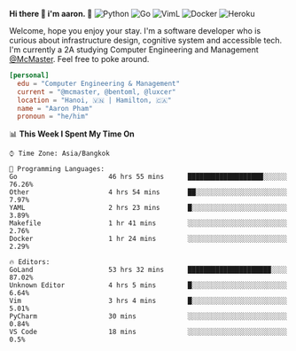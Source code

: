 <b>Hi there 👋 i'm aaron. 🐍</b>&nbsp;<img alt="Python" src="https://img.shields.io/badge/-Python-blue?style=flat-square&logo=python&logoColor=white">&nbsp;<img alt="Go" src="https://img.shields.io/badge/-Golang-46a2f1?style=flat-square&logo=go&logoColor=white">&nbsp;<img alt="VimL" src="https://img.shields.io/badge/-VimL-66d124?style=flat-square&logo=vim&logoColor=white">&nbsp;<img alt="Docker" src="https://img.shields.io/badge/-Docker-46a2f1?style=flat-square&logo=docker&logoColor=white">&nbsp;<img alt="Heroku" src="https://img.shields.io/badge/-Heroku-430098?style=flat-square&logo=heroku&logoColor=white">


Welcome, hope you enjoy your stay. I'm a software developer who is curious about infrastructure design, cognitive system and accessible tech. I'm currently a 2A studying Computer Engineering and Management [@McMaster](https://www.mcmaster.ca/). Feel free to poke around.

```toml
[personal]
  edu = "Computer Engineering & Management"
  current = "@mcmaster, @bentoml, @luxcer"
  location = "Hanoi, 🇻🇳 | Hamilton, 🇨🇦"
  name = "Aaron Pham"
  pronoun = "he/him"
```
<!--<img src="https://github-readme-stats.vercel.app/api?username=aarnphm&show_icons=true&count_private=true&theme=dark" height="170"/>-->
<!--<img src="https://github-readme-stats.vercel.app/api/top-langs/?username=aarnphm&layout=compact&hide=css&theme=dark" height="170" />-->


<!--START_SECTION:waka-->
📊 **This Week I Spent My Time On** 

```text
⌚︎ Time Zone: Asia/Bangkok

💬 Programming Languages: 
Go                       46 hrs 55 mins      ███████████████████░░░░░░   76.26% 
Other                    4 hrs 54 mins       ██░░░░░░░░░░░░░░░░░░░░░░░   7.97% 
YAML                     2 hrs 23 mins       █░░░░░░░░░░░░░░░░░░░░░░░░   3.89% 
Makefile                 1 hr 41 mins        ░░░░░░░░░░░░░░░░░░░░░░░░░   2.76% 
Docker                   1 hr 24 mins        ░░░░░░░░░░░░░░░░░░░░░░░░░   2.29%

🔥 Editors: 
GoLand                   53 hrs 32 mins      █████████████████████░░░░   87.02% 
Unknown Editor           4 hrs 5 mins        █░░░░░░░░░░░░░░░░░░░░░░░░   6.64% 
Vim                      3 hrs 4 mins        █░░░░░░░░░░░░░░░░░░░░░░░░   5.01% 
PyCharm                  30 mins             ░░░░░░░░░░░░░░░░░░░░░░░░░   0.84% 
VS Code                  18 mins             ░░░░░░░░░░░░░░░░░░░░░░░░░   0.5%

```


<!--END_SECTION:waka-->

<!--
**aarnphm/aarnphm** is a ✨ _special_ ✨ repository because its `README.md` (this file) appears on your GitHub profile.

Here are some ideas to get you started:

- 🔭 I’m currently working on ...
- 🌱 I’m currently learning ...
- 👯 I’m looking to collaborate on ...
- 🤔 I’m looking for help with ...
- 💬 Ask me about ...
- 📫 How to reach me: ...
- 😄 Pronouns: ...
- ⚡ Fun fact: ...
-->

